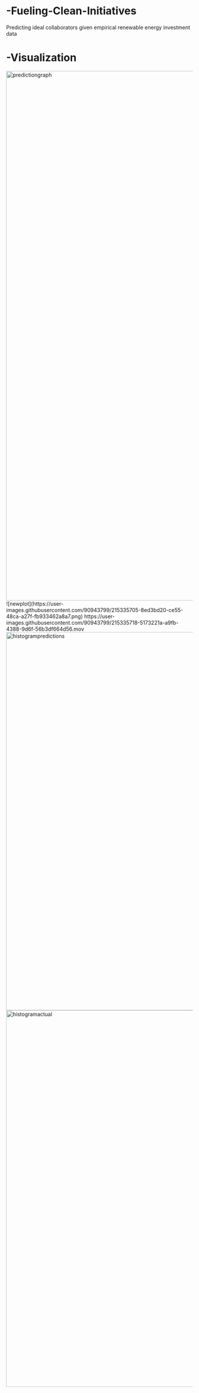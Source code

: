 # -Fueling-Clean-Initiatives
Predicting ideal collaborators given empirical renewable energy investment data

# -Visualization
<img width="1427" alt="predictiongraph" src="https://user-images.githubusercontent.com/90943799/215335689-33297687-b811-48b4-b99f-bf4de3a70fd1.png">
![newplot](https://user-images.githubusercontent.com/90943799/215335705-8ed3bd20-ce55-48ca-a27f-fb933462a8a7.png)
https://user-images.githubusercontent.com/90943799/215335718-5173221a-a9fb-4388-9d6f-56b3df664d56.mov
<img width="1019" alt="histogrampredictions" src="https://user-images.githubusercontent.com/90943799/215335728-eaf36164-1a09-42e0-a515-4e14949c680a.png">
<img width="1015" alt="histogramactual" src="https://user-images.githubusercontent.com/90943799/215335734-41d549fb-df67-4a7c-b47f-aacc5769434d.png">
